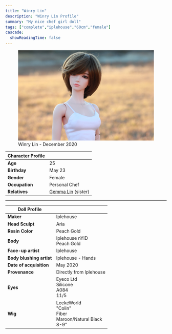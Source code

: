 ```yaml
---
title: "Winry Lin"
description: "Winry Lin Profile"
summary: "My nice chef girl doll"
tags: ["complete","iplehouse","60cm","female"]
cascade:
  showReadingTime: false
---
```

<figure><img src="featured.jpg" alt="A female doll with short brown hair wearing a white camisole top standing in a golden field" width="500"><figcaption>Winry Lin - December 2020</figcaption></figure> 

| Character Profile | |
| ----- | ---|
| **Age** | 25 |
| **Birthday** | May 23 |
| **Gender** | Female |
| **Occupation** | Personal Chef |
| **Relatives** | [Gemma Lin](../gemma/) (sister) |

---

| Doll Profile | |
| ----- | ---|
| **Maker** | Iplehouse  |
| **Head Sculpt** | Aria |
| **Resin Color** | Peach Gold |
| **Body** | Iplehouse nYID <br> Peach Gold |
| **Face-up artist** | Iplehouse |
| **Body blushing artist** | Iplehouse - Hands|
| **Date of acquisition** | May 2020 |
| **Provenance** | Directly from Iplehouse |
| **Eyes** | Eyeco Ltd <br> Silicone <br> A084 <br> 11/5 |
| **Wig** | LeekeWorld <br> "Colin" <br> Fiber <br> Maroon/Natural Black <br> 8-9" |